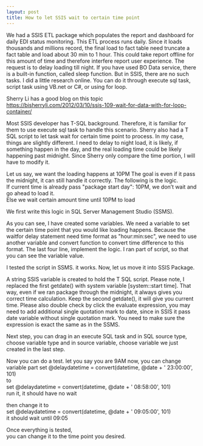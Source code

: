 ```yaml
---
layout: post
title: How to let SSIS wait to certain time point 
---
```


We had a SSIS ETL package which populates the report and dashboard for daily EDI status monitoring. This ETL process runs daily.  Since it loads thousands and millions record, the final load to fact table need truncate a fact table and load about 30 min to 1 hour. This could take report offline for this amount of time and therefore interfere report user experience. The request is to delay loading till night. 
If you have used BO Data service, there is a built-in function, called sleep function.  But in SSIS, there are no such tasks. I did a little research online.  You can do it through execute sql task, script task using VB.net or C#, or using for loop. 

Sherry Li has a good blog on this topic   
<https://bisherryli.com/2012/03/10/ssis-109-wait-for-data-with-for-loop-container/>

Most SSIS developer has T-SQL background.  Therefore, it is familiar for them to use execute sql task to handle this scenario.  Sherry also had a T SQL script to let task wait for certain time point to process. 
In my case, things are slightly different.  I need to delay to night load, it is likely, if something happen in the day, and the real loading time could be likely happening past midnight.  Since Sherry only compare the time portion, I will have to modify it. 

Let us say, we want the loading happens at 10PM
The goal is even if it pass the midnight, it can still handle it correctly. The following is the logic.  
If current time is already pass "package start day": 10PM, we don’t wait and go ahead to load it.  
Else we wait certain amount time until 10PM to load  

We first write this logic in SQL Server Management Studio (SSMS). 

As you can see, I have created some variables. We need a variable to set the certain time point that you would like loading happens. Because the waitfor delay statement need time format as "hour:min:sec", we need to use another variable and convert function to convert time difference to this format. The last four line, implement the logic. I ran part of script, so that you can see the variable value. 

I tested the script in SSMS. it works. Now, let us move it into SSIS Package.  

A string SSIS variable is created to hold the T SQL script.  Please note, I replaced the first getdate() with system variable [system::start time]. That way, even if we ran package through the midnight, it always gives you correct time calculation. Keep the second getdate(), it will give you current time. Please also double check by click the evaluate expression, you may need to add additional single quotation mark to date, since in SSIS it pass date variable without single quotation mark. You need to make sure the expression is exact the same as in the SSMS.

Next step, you can drag in an execute SQL task and in SQL source type, choose variable type and in source variable, choose variable we just created in the last step. 

Now you can do a test.  let you say you are 9AM now, you can change variable part
set @delaydatetime = convert(datetime, @date + ' 23:00:00', 101)  
to   
set @delaydatetime = convert(datetime, @date + ' 08:58:00', 101)  
run it, it should have no wait  

then change it to   
set @delaydatetime = convert(datetime, @date + ' 09:05:00', 101)  
it should wait until 09:05  

Once everything is tested,  
you can change it to the time point you desired.   















